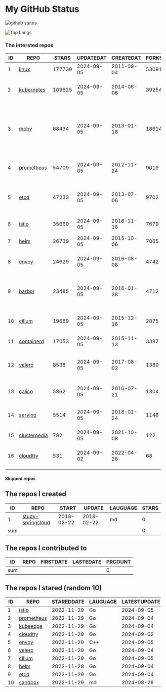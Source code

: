 # My GitHub Status

<img src="https://github-readme-stats-1.yihong0618.vercel.app/api?username=daoqingniu&show_icons=true&&&hide_title=true&count_private=true" alt="github status" />

![Top Langs](https://github-readme-stats-1.yihong0618.vercel.app/api/top-langs/?username=daoqingniu&layout=compact)

<!--START_SECTION:github_repos-->
### The intersted repos
| ID |                              REPO                               | STARS  | UPDATEDAT  | CREATEDAT  | FORKSCOUNT |                                                DESCRIPTIONS                                                |
|----|-----------------------------------------------------------------|--------|------------|------------|------------|------------------------------------------------------------------------------------------------------------|
|  1 | [linux](https://github.com/torvalds/linux)                      | 177739 | 2024-09-05 | 2011-09-04 |      53091 | Linux kernel source tree                                                                                   |
|  2 | [kubernetes](https://github.com/kubernetes/kubernetes)          | 109625 | 2024-09-05 | 2014-06-06 |      39254 | Production-Grade Container Scheduling and Management                                                       |
|  3 | [moby](https://github.com/moby/moby)                            |  68434 | 2024-09-05 | 2013-01-18 |      18614 | The Moby Project - a collaborative project for the container ecosystem to assemble container-based systems |
|  4 | [prometheus](https://github.com/prometheus/prometheus)          |  54709 | 2024-09-05 | 2012-11-24 |       9019 | The Prometheus monitoring system and time series database.                                                 |
|  5 | [etcd](https://github.com/etcd-io/etcd)                         |  47233 | 2024-09-05 | 2013-07-06 |       9702 | Distributed reliable key-value store for the most critical data of a distributed system                    |
|  6 | [istio](https://github.com/istio/istio)                         |  35660 | 2024-09-05 | 2016-11-18 |       7679 | Connect, secure, control, and observe services.                                                            |
|  7 | [helm](https://github.com/helm/helm)                            |  26739 | 2024-09-05 | 2015-10-06 |       7065 | The Kubernetes Package Manager                                                                             |
|  8 | [envoy](https://github.com/envoyproxy/envoy)                    |  24629 | 2024-09-05 | 2016-08-08 |       4742 | Cloud-native high-performance edge/middle/service proxy                                                    |
|  9 | [harbor](https://github.com/goharbor/harbor)                    |  23485 | 2024-09-05 | 2016-01-28 |       4712 | An open source trusted cloud native registry project that stores, signs, and scans content.                |
| 10 | [cilium](https://github.com/cilium/cilium)                      |  19689 | 2024-09-05 | 2015-12-16 |       2875 | eBPF-based Networking, Security, and Observability                                                         |
| 11 | [containerd](https://github.com/containerd/containerd)          |  17053 | 2024-09-05 | 2015-11-13 |       3387 | An open and reliable container runtime                                                                     |
| 12 | [velero](https://github.com/vmware-tanzu/velero)                |   8538 | 2024-09-05 | 2017-08-02 |       1380 | Backup and migrate Kubernetes applications and their persistent volumes                                    |
| 13 | [calico](https://github.com/projectcalico/calico)               |   5862 | 2024-09-05 | 2016-07-21 |       1304 | Cloud native networking and network security                                                               |
| 14 | [serving](https://github.com/knative/serving)                   |   5514 | 2024-09-05 | 2018-01-24 |       1148 | Kubernetes-based, scale-to-zero, request-driven compute                                                    |
| 15 | [clusterpedia](https://github.com/clusterpedia-io/clusterpedia) |    782 | 2024-09-05 | 2021-10-08 |        122 | The Encyclopedia of Kubernetes clusters                                                                    |
| 16 | [cloudtty](https://github.com/cloudtty/cloudtty)                |    531 | 2024-09-02 | 2022-04-28 |         68 | A Friendly Kubernetes CloudShell (Web Terminal) !                                                          |



#### Skipped repos
<!--END_SECTION:github_repos-->

<!--START_SECTION:my_github-->
## The repos I created
| ID  |                                 REPO                                 |   START    |   UPDATE   | LAUGUAGE | STARS |
|-----|----------------------------------------------------------------------|------------|------------|----------|-------|
|   1 | [study-springcloud](https://github.com/daoqingniu/study-springcloud) | 2018-02-22 | 2018-02-22 | md       |     0 |
| sum |                                                                      |            |            |          |     0 |

## The repos I contributed to
| ID  | REPO | FIRSTDATE | LASTEDATE | PRCOUNT |
|-----|------|-----------|-----------|---------|
| sum |      |           |           |       0 |

## The repos I stared (random 10)
| ID |                          REPO                          | STAREDDATE | LAUGUAGE | LATESTUPDATE |
|----|--------------------------------------------------------|------------|----------|--------------|
|  1 | [istio](https://github.com/istio/istio)                | 2022-11-29 | Go       | 2024-09-05   |
|  2 | [prometheus](https://github.com/prometheus/prometheus) | 2022-11-29 | Go       | 2024-09-04   |
|  3 | [kubeedge](https://github.com/kubeedge/kubeedge)       | 2022-11-29 | Go       | 2024-09-04   |
|  4 | [cloudtty](https://github.com/cloudtty/cloudtty)       | 2022-11-29 | Go       | 2024-09-02   |
|  5 | [envoy](https://github.com/envoyproxy/envoy)           | 2022-11-29 | C++      | 2024-09-05   |
|  6 | [velero](https://github.com/vmware-tanzu/velero)       | 2022-11-29 | Go       | 2024-09-04   |
|  7 | [cilium](https://github.com/cilium/cilium)             | 2022-11-29 | Go       | 2024-09-05   |
|  8 | [helm](https://github.com/helm/helm)                   | 2022-11-29 | Go       | 2024-09-04   |
|  9 | [etcd](https://github.com/etcd-io/etcd)                | 2022-11-29 | Go       | 2024-09-04   |
| 10 | [sandbox](https://github.com/cncf/sandbox)             | 2022-11-29 | md       | 2024-08-28   |

<!--END_SECTION:my_github-->
